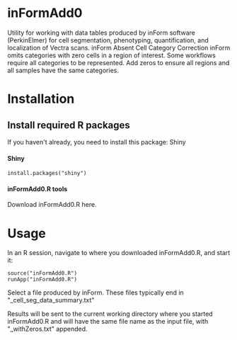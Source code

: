 # inFormAdd0
Utility for working with data tables produced by inForm software (PerkinElmer) for cell segmentation, phenotyping, quantification, and localization of Vectra scans.
inForm Absent Cell Category Correction
inForm omits categories with zero cells in a region of interest. Some workflows require all categories to be represented. Add zeros to ensure all regions and all samples have the same categories.

# Installation


## Install required R packages

If you haven't already, you need to install this package:
Shiny

#### Shiny

```
install.packages("shiny")
```


#### inFormAdd0.R tools

Download inFormAdd0.R here.



# Usage

In an R session, navigate to where you downloaded inFormAdd0.R, and start it:

```
source("inFormAdd0.R")
runApp("inFormAdd0.R")
```

Select a file produced by inForm.  These files typically end in "_cell_seg_data_summary.txt"

Results will be sent to the current working directory where you started inFormAdd0.R
and will have the same file name as the input file,
with "_withZeros.txt" appended.



